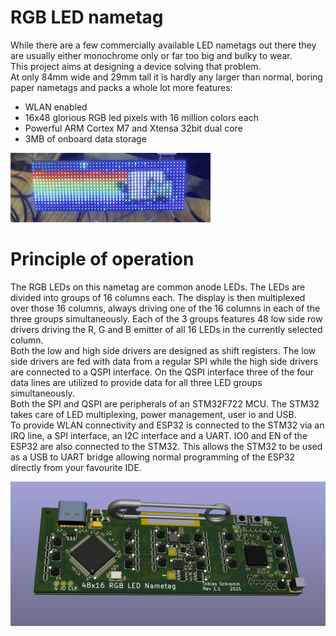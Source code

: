 RGB LED nametag
===============

While there are a few commercially available LED nametags out there they
are usually either monochrome only or far too big and bulky to wear.  
This project aims at designing a device solving that problem.  
At only 84mm wide and 29mm tall it is hardly any larger than normal,
boring paper nametags and packs a whole lot more features:

- WLAN enabled
- 16x48 glorious RGB led pixels with 16 million colors each
- Powerful ARM Cortex M7 and Xtensa 32bit dual core
- 3MB of onboard data storage

![Nyan cat animation playing on the nametag](assets/nyancat.gif)

# Principle of operation

The RGB LEDs on this nametag are common anode LEDs. The LEDs are divided
into groups of 16 columns each. The display is then multiplexed over those
16 columns, always driving one of the 16 columns in each of the three
groups simultaneously. Each of the 3 groups features 48 low side row
drivers driving the R, G and B emitter of all 16 LEDs in the currently
selected column.  
Both the low and high side drivers are designed as shift registers. The
low side drivers are fed with data from a regular SPI while the high side
drivers are connected to a QSPI interface. On the QSPI interface three
of the four data lines are utilized to provide data for all three LED
groups simultaneously.  
Both the SPI and QSPI are peripherals of an STM32F722 MCU. The STM32
takes care of LED multiplexing, power management, user io and USB.  
To provide WLAN connectivity and ESP32 is connected to the STM32 via
an IRQ line, a SPI interface, an I2C interface and a UART. IO0 and EN of
the ESP32 are also connected to the STM32. This allows the STM32 to be
used as a USB to UART bridge allowing normal programming of the ESP32
directly from your favourite IDE.

![Render of PCB backside](assets/pcb_back.png)
